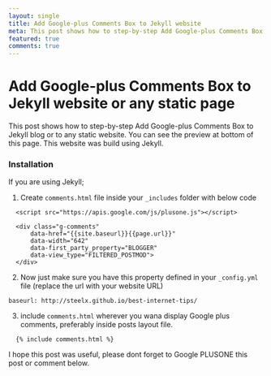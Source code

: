 ```yaml
---
layout: single
title: Add Google-plus Comments Box to Jekyll website
meta: This post shows how to step-by-step Add Google-plus Comments Box to Jekyll blog or to any static website.
featured: true
comments: true
---
```


# Add Google-plus Comments Box to Jekyll website or any static page

This post shows how to step-by-step Add Google-plus Comments Box to Jekyll blog or to any static website. You can see the preview at bottom of this page. This website was build using Jekyll.

### Installation

If you are using Jekyll;


1. Create `comments.html` file inside your `_includes` folder with below code

```
  <script src="https://apis.google.com/js/plusone.js"></script>
  
  <div class="g-comments"
      data-href="{{site.baseurl}}{{page.url}}"
      data-width="642"
      data-first_party_property="BLOGGER"
      data-view_type="FILTERED_POSTMOD">
  </div>
```


2. Now just make sure you have this property defined in your `_config.yml` file (replace the url with your website URL)

```
baseurl: http://steelx.github.io/best-internet-tips/
```


3. include `comments.html` wherever you wana display Google plus comments, preferably inside posts layout file.

```
  {% include comments.html %}
```

I hope this post was useful, please dont forget to Google PLUSONE this post or comment below.

